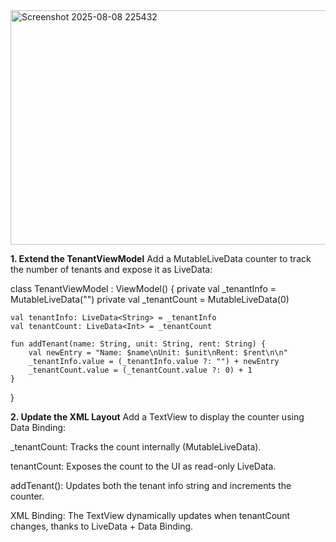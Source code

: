 <img width="649" height="375" alt="Screenshot 2025-08-08 225432" src="https://github.com/user-attachments/assets/b144fb07-2c77-491d-b991-d1872126cd12" />

**1. Extend the TenantViewModel**
Add a MutableLiveData counter to track the number of tenants and expose it as LiveData:

class TenantViewModel : ViewModel()
{
    private val _tenantInfo = MutableLiveData<String>("")
    private val _tenantCount = MutableLiveData<Int>(0)  

    val tenantInfo: LiveData<String> = _tenantInfo
    val tenantCount: LiveData<Int> = _tenantCount  

    fun addTenant(name: String, unit: String, rent: String) {
        val newEntry = "Name: $name\nUnit: $unit\nRent: $rent\n\n"
        _tenantInfo.value = (_tenantInfo.value ?: "") + newEntry
        _tenantCount.value = (_tenantCount.value ?: 0) + 1 
    }
}

**2. Update the XML Layout**
Add a TextView to display the counter using Data Binding:

<TextView
    android:id="@+id/tvTenantCount"
    android:layout_width="wrap_content"
    android:layout_height="wrap_content"
    android:text='@{"Tenants added: " + viewModel.tenantCount}'
    app:layout_constraintTop_toTopOf="parent"
    app:layout_constraintStart_toStartOf="parent" />

_tenantCount: Tracks the count internally (MutableLiveData).

tenantCount: Exposes the count to the UI as read-only LiveData.

addTenant(): Updates both the tenant info string and increments the counter.

XML Binding: The TextView dynamically updates when tenantCount changes, thanks to LiveData + Data Binding.    
